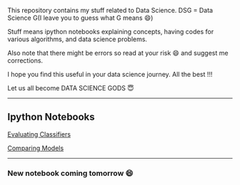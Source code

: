 This repository contains my stuff related to Data Science. DSG = Data Science G(I leave you to guess what G means :smile:)

Stuff means ipython notebooks explaining concepts, having codes for various algorithms, and data science problems.

Also note that there might be errors so read at your risk :smile: and suggest me corrections.

I hope you find this useful in your data science journey. All the best !!!

Let us all become DATA SCIENCE GODS :innocent:


***


## Ipython Notebooks

[Evaluating Classifiers](https://github.com/ankitom/DSG/blob/master/Evaluating%20Classifiers%20.ipynb)

[Comparing Models](https://github.com/ankitom/DSG/blob/master/Comparing%20models.ipynb)

***

### New notebook coming tomorrow :smile: